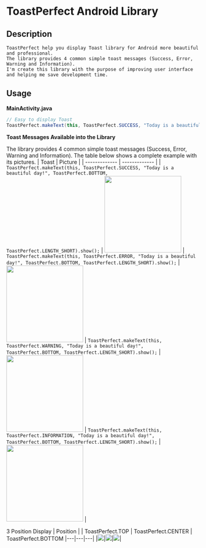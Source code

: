 # ToastPerfect Android Library

## Description
    ToastPerfect help you display Toast library for Android more beautiful and professional.
    The library provides 4 common simple toast messages (Success, Error, Warning and Information).
    I'm create this library with the purpose of improving user interface and helping me save development time.


Usage
-----

**MainActivity.java**

```java
// Easy to display Toast
ToastPerfect.makeText(this, ToastPerfect.SUCCESS, "Today is a beautiful day!", ToastPerfect.BOTTOM, ToastPerfect.LENGTH_SHORT).show();
```

**Toast Messages Available into the Library**

The library provides 4 common simple toast messages (Success, Error, Warning and Information). The table below shows a complete example with its pictures.
| Toast | Picture |
| ------------- | ------------- |
| `ToastPerfect.makeText(this, ToastPerfect.SUCCESS, "Today is a beautiful day!", ToastPerfect.BOTTOM, ToastPerfect.LENGTH_SHORT).show();` | <img src="images/UI/ToastSuccess.png" width="200"></img>  |
`ToastPerfect.makeText(this, ToastPerfect.ERROR, "Today is a beautiful day!", ToastPerfect.BOTTOM, ToastPerfect.LENGTH_SHORT).show();` | <img src="images/UI/ToastError.png" width="200"></img>  |
`ToastPerfect.makeText(this, ToastPerfect.WARNING, "Today is a beautiful day!", ToastPerfect.BOTTOM, ToastPerfect.LENGTH_SHORT).show();` | <img src="images/UI/ToastWarning.png" width="200"></img>  |
`ToastPerfect.makeText(this, ToastPerfect.INFORMATION, "Today is a beautiful day!", ToastPerfect.BOTTOM, ToastPerfect.LENGTH_SHORT).show();` | <img src="images/UI/ToastInformation.png" width="200"></img>  |

3 Position Display
| Position |
| ToastPerfect.TOP | ToastPerfect.CENTER | ToastPerfect.BOTTOM
|---|---|---|
|<img src="images/Position/ToastTop.png"></img>|<img src="images/Position/ToastCenter.png"></img>|<img src="images/Position/ToastBottom.png"></img>|